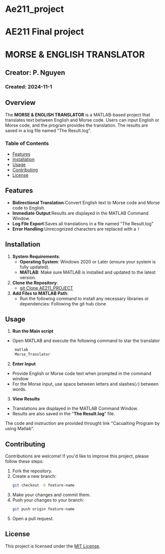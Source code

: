 # Ae211_project

# **AE211 Final project**

# **MORSE & ENGLISH TRANSLATOR**

## Creator: P. Nguyen
### Created: 2024-11-1

## Overview

The **MORSE & ENGLISH TRANSLATOR** is a MATLAB-based project that translates text between English and Morse code. Users can input English or Morse code, and the program provides the translation. The results are saved in a log file named "The Result.log".  

### Table of Contents
- [Features](#features)
- [Installation](#installation)
- [Usage](#usage)
- [Contributing](#contributing)
- [License](#license)

## Features

- **Bidirectional Translation**:Convert English text to Morse code and Morse code to English.
- **Immediate Output**:Results are displayed in the MATLAB Command Window.
- **Log File Export**:Saves all translations in a file named "The Result.log"
- **Error Handling**:Unrecognized characters are replaced with a `?`

## Installation
1. **System Requirements**:
    - **Operating System**: Windows 2020 or Later (ensure your system is fully updated).
    - **MATLAB**: Make sure MATLAB is installed and updated to the latest version.
2. **Clone the Repository**:
    - [git Clone AE211_PROJECT](https://github.com/Patrick1abc/Ae211_project.git)
3. **Add Files to MATLAB Path**:
    - Run the following command to install any necessary libraries or dependencies: Following the git hub clone
    

## Usage

1. **Run the Main script**
- Open MATLAB and execute the following command to star the translator
   ```bash
    matlab
    Morse_Translator
    ```
2. **Enter Input**

- Provide English or Morse code text when prompted in the command window
- For the Morse input, use space between letters and slashes(`/`) between words.
3. **View Results**
- Translations are displayed in the MATLAB Command Window.
- Results are also saved in the "**The Result.log**" file.

The code and instruction are provided throught link "Cacualting Program by using Matlab".

## Contributing

Contributions are welcome! If you'd like to improve this project, please follow these steps:

1. Fork the repository.
2. Create a new branch:
    ```bash
    git checkout -b feature-name
    ```
3. Make your changes and commit them.
4. Push your changes to your branch:
    ```bash
    git push origin feature-name
    ```
5. Open a pull request.

## License

This project is licensed under the [MIT License](LICENSE).
